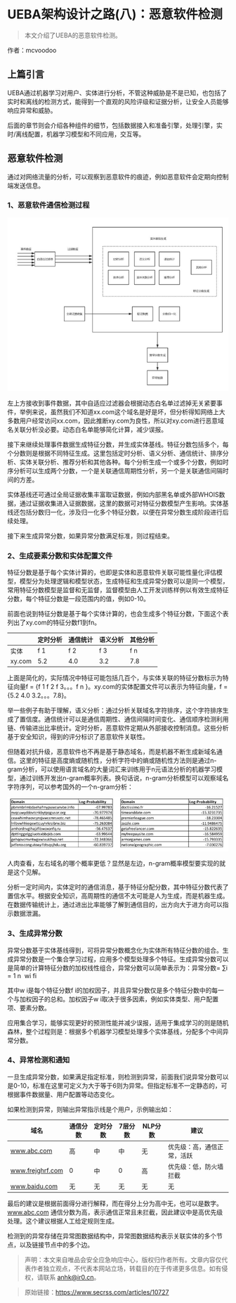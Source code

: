 # UEBA架构设计之路(八)：恶意软件检测

> 本文介绍了UEBA的恶意软件检测。

作者：mcvoodoo

## 上篇引言

UEBA通过机器学习对用户、实体进行分析，不管这种威胁是不是已知，也包括了实时和离线的检测方式，能得到一个直观的风险评级和证据分析，让安全人员能够响应异常和威胁。

后面的章节则会介绍各种组件的细节，包括数据接入和准备引擎，处理引擎，实时/离线配置，机器学习模型和不同应用，交互等。

## 恶意软件检测

通过对网络流量的分析，可以观察到恶意软件的痕迹，例如恶意软件会定期向控制端发送信息。

### 1、恶意软件通信检测过程

![img](./img/8-1.jpg)

左上方接收到事件数据，其中自适应过滤器会根据动态白名单过滤掉无关紧要事件，举例来说，虽然我们不知道xx.com这个域名是好是坏，但分析得知网络上大多数用户经常访问xx.com，因此推断xy.com为良性，所以对xy.com进行恶意域名关联分析没必要。动态白名单能够简化计算，减少误报。

接下来继续处理事件数据生成特征分数，并生成实体基线。特征分数包括多个，每个分数则是根据不同特征生成。这里包括定时分析、语义分析、通信统计、排序分析、实体关联分析、推荐分析和其他各种。每个分析生成一个或多个分数，例如时序分析可以生成两个分数，一个是关联通信周期性分析，另一个是关联通信间隔时间的方差。

实体基线还可通过全局证据收集丰富取证数据，例如内部黑名单或外部WHOIS数据，通过证据收集进入证据数据，这里的数据可对特征分数模型产生影响。实体基线还包括分数归一化，涉及归一化多个特征分数，以便在异常分数生成阶段进行后续处理。

接下来生成异常分数，如果异常分数满足标准，则过程结束。

### 2、生成要素分数和实体配置文件

特征分数是基于每个实体计算的，也即是实体和恶意软件关联可能性量化评估模型，模型分为处理逻辑和模型状态，生成特征和生成异常分数可以是同一个模型，常用特征分数模型是监督和无监督，监督模型由人工开发训练样例以有效生成特征分数，每个特征分数是一段范围内的值，例如0-10。

前面也说到特征分数是基于每个实体计算的，也会生成多个特征分数，下面这个表列出了xy.com的特征分数f1到fn。

|        | 定时分析 | 通信统计 | 语义分析 | 其他分析 |
| ------ | -------- | -------- | -------- | -------- |
| 实体   | f 1      | f 2      | f 3      | f n      |
| xy.com | 5.2      | 4.0      | 3.2      | 7.8      |

上面是简化的，实际情况中特征可能包括几百个，与实体关联的特征分数标示为特征向量f = {f 1 f 2 f 3。。。f n }。xy.com的实体配置文件可以表示为特征向量，f = {5.2 4.0 3.2。。。7.8}。

举一些例子有助于理解，语义分析：通过分析关联域名字符排序，这个字符排序生成了置信度。通信统计可以是通信周期性、通信间隔时间变化、通信顺序检测利用链、传输进出比率统计。定时分析，恶意软件定期从外部接收控制消息。这些分析基于安全知识，得到的评分标识了恶意软件关联性。

但随着对抗升级，恶意软件也不再是基于静态域名，而是机器不断生成新域名通信。这里的特征是高度熵或随机性，分析字符中的熵或随机性方法则是通过n-gram分析，可以使用语言域名的大量词汇来训练用于n元语法分析的机器学习模型，通过训练开发出n-gram概率列表。换句话说，n-gram分析模型可以观察域名字符序列，可以参考国外的一个n-gram分析：

![img](./img/8-2.jpg)

人肉查看，左右域名的哪个概率更低？显然是左边，n-gram概率模型要实现的就是这个见解。

分析一定时间内，实体定时的通信消息，基于特征分配分数，其中特征分数代表了置信水平。根据安全知识，高周期性的通信不太可能是人为生成，而是机器生成。在数据传输统计上，通过进出比率能够了解到通信目的，出方向大于进方向可以指示数据泄漏。

### 3、生成异常分数

异常分数基于实体基线得到，可将异常分数概念化为实体所有特征分数的组合。生成异常分数是一个集合学习过程，应用多个模型处理多个特征。生成异常分数可以是简单的计算特征分数的加权线性组合，异常分数可以简单表示为：异常分数= ∑i = 1 n ⁢ ⁢wi fi

其中w i是每个特征分数f i的加权因子，并且异常分数仅是多个特征分数中的每一个与加权因子的总和。加权因子w i取决于很多因素，例如实体类型、用户配置项、要素分数。

应用集合学习，能够实现更好的预测性能并减少误报，适用于集成学习的则是随机森林，整个过程则是：根据多个机器学习模型处理多个实体基线，分配多个中间异常分数。

### 4、异常检测和通知

一旦生成异常分数，如果满足指定标准，则检测到异常，前面我们说异常分数可以是0-10，标准在这里可定义为大于等于6则为异常。但指定标准不一定静态的，可根据事件数据量、用户配置等动态变化。

如果检测到异常，则输出异常指示线是个用户，示例输出如：

| 域名             | 通信分数 | 定时分数 | 7层分数 | NLP分数 | 建议                       |
| ---------------- | -------- | -------- | ------- | ------- | -------------------------- |
| www.abc.com      | 高       | 中       | 中      | 无      | 优先级：高，通信正常，活跃 |
| www.frejghrf.com | 0        | 中       | 0       | 高      | 优先级：低，防火墙拦截     |
| www.baidu.com    | 无       | 无       | 无      | 无      | 无                         |

最后的建议是根据前面得分进行解释，而在得分上分为高中无，也可以是数字。www.abc.com 通信分数为高，表示通信正常且未拦截，因此建议中是高优先级处理。这个建议根据人工给定规则生成。

检测到的异常存储在异常图数据结构中，异常图数据结构表示关联实体的多个节点，以及链接节点中的多个边。

> 声明：本文来自唯品会安全应急响应中心，版权归作者所有。文章内容仅代表作者独立观点，不代表本网站立场，转载目的在于传递更多信息。如有侵权，请联系 anhk@ir0.cn。

> 原始链接：https://www.secrss.com/articles/10727